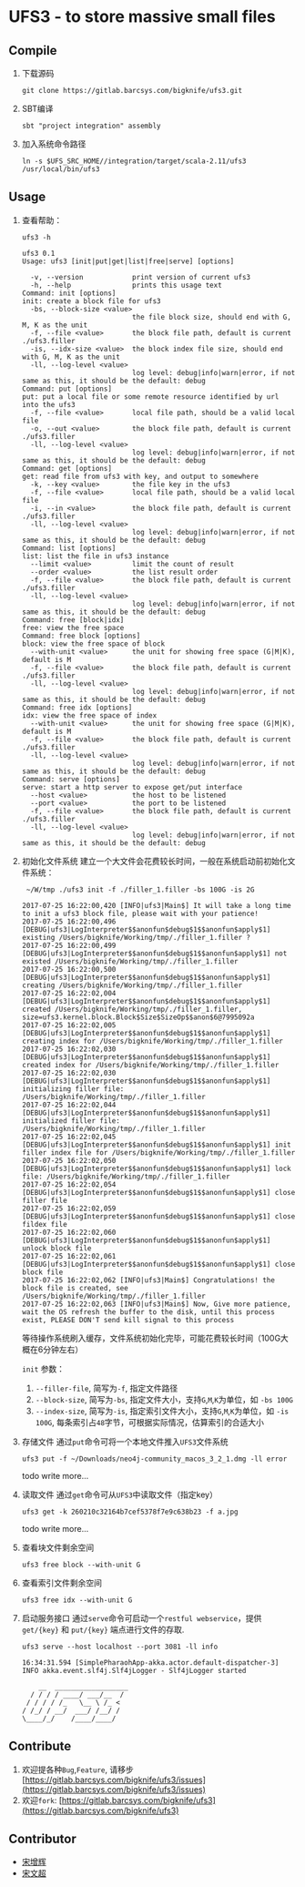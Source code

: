 # UFS3 - to store massive small files

## Compile
1. 下载源码
    ```
    git clone https://gitlab.barcsys.com/bigknife/ufs3.git
    ```
2. SBT编译
    ```
    sbt "project integration" assembly
    ```
3. 加入系统命令路径
    ```
    ln -s $UFS_SRC_HOME//integration/target/scala-2.11/ufs3 /usr/local/bin/ufs3
    ```

## Usage
1. 查看帮助：
    ```
    ufs3 -h

    ufs3 0.1
    Usage: ufs3 [init|put|get|list|free|serve] [options]

      -v, --version            print version of current ufs3
      -h, --help               prints this usage text
    Command: init [options]
    init: create a block file for ufs3
      -bs, --block-size <value>
                               the file block size, should end with G, M, K as the unit
      -f, --file <value>       the block file path, default is current ./ufs3.filler
      -is, --idx-size <value>  the block index file size, should end with G, M, K as the unit
      -ll, --log-level <value>
                               log level: debug|info|warn|error, if not same as this, it should be the default: debug
    Command: put [options]
    put: put a local file or some remote resource identified by url into the ufs3
      -f, --file <value>       local file path, should be a valid local file
      -o, --out <value>        the block file path, default is current ./ufs3.filler
      -ll, --log-level <value>
                               log level: debug|info|warn|error, if not same as this, it should be the default: debug
    Command: get [options]
    get: read file from ufs3 with key, and output to somewhere
      -k, --key <value>        the file key in the ufs3
      -f, --file <value>       local file path, should be a valid local file
      -i, --in <value>         the block file path, default is current ./ufs3.filler
      -ll, --log-level <value>
                               log level: debug|info|warn|error, if not same as this, it should be the default: debug
    Command: list [options]
    list: list the file in ufs3 instance
      --limit <value>          limit the count of result
      --order <value>          the list result order
      -f, --file <value>       the block file path, default is current ./ufs3.filler
      -ll, --log-level <value>
                               log level: debug|info|warn|error, if not same as this, it should be the default: debug
    Command: free [block|idx]
    free: view the free space
    Command: free block [options]
    block: view the free space of block
      --with-unit <value>      the unit for showing free space (G|M|K), default is M
      -f, --file <value>       the block file path, default is current ./ufs3.filler
      -ll, --log-level <value>
                               log level: debug|info|warn|error, if not same as this, it should be the default: debug
    Command: free idx [options]
    idx: view the free space of index
      --with-unit <value>      the unit for showing free space (G|M|K), default is M
      -f, --file <value>       the block file path, default is current ./ufs3.filler
      -ll, --log-level <value>
                               log level: debug|info|warn|error, if not same as this, it should be the default: debug
    Command: serve [options]
    serve: start a http server to expose get/put interface
      --host <value>           the host to be listened
      --port <value>           the port to be listened
      -f, --file <value>       the block file path, default is current ./ufs3.filler
      -ll, --log-level <value>
                               log level: debug|info|warn|error, if not same as this, it should be the default: debug
    ```

2. 初始化文件系统
    建立一个大文件会花费较长时间，一般在系统启动前初始化文件系统：

    ```
     ~/W/tmp ./ufs3 init -f ./filler_1.filler -bs 100G -is 2G

    2017-07-25 16:22:00,420 [INFO|ufs3|Main$] It will take a long time to init a ufs3 block file, please wait with your patience!
    2017-07-25 16:22:00,496 [DEBUG|ufs3|LogInterpreter$$anonfun$debug$1$$anonfun$apply$1] existing /Users/bigknife/Working/tmp/./filler_1.filler ?
    2017-07-25 16:22:00,499 [DEBUG|ufs3|LogInterpreter$$anonfun$debug$1$$anonfun$apply$1] not existed /Users/bigknife/Working/tmp/./filler_1.filler
    2017-07-25 16:22:00,500 [DEBUG|ufs3|LogInterpreter$$anonfun$debug$1$$anonfun$apply$1] creating /Users/bigknife/Working/tmp/./filler_1.filler
    2017-07-25 16:22:02,004 [DEBUG|ufs3|LogInterpreter$$anonfun$debug$1$$anonfun$apply$1] created /Users/bigknife/Working/tmp/./filler_1.filler, size=ufs3.kernel.block.Block$Size$SizeOp$$anon$6@7995092a
    2017-07-25 16:22:02,005 [DEBUG|ufs3|LogInterpreter$$anonfun$debug$1$$anonfun$apply$1] creating index for /Users/bigknife/Working/tmp/./filler_1.filler
    2017-07-25 16:22:02,030 [DEBUG|ufs3|LogInterpreter$$anonfun$debug$1$$anonfun$apply$1] created index for /Users/bigknife/Working/tmp/./filler_1.filler
    2017-07-25 16:22:02,030 [DEBUG|ufs3|LogInterpreter$$anonfun$debug$1$$anonfun$apply$1] initializing filler file: /Users/bigknife/Working/tmp/./filler_1.filler
    2017-07-25 16:22:02,044 [DEBUG|ufs3|LogInterpreter$$anonfun$debug$1$$anonfun$apply$1] initialized filler file: /Users/bigknife/Working/tmp/./filler_1.filler
    2017-07-25 16:22:02,045 [DEBUG|ufs3|LogInterpreter$$anonfun$debug$1$$anonfun$apply$1] init filler index file for /Users/bigknife/Working/tmp/./filler_1.filler
    2017-07-25 16:22:02,050 [DEBUG|ufs3|LogInterpreter$$anonfun$debug$1$$anonfun$apply$1] lock file: /Users/bigknife/Working/tmp/./filler_1.filler
    2017-07-25 16:22:02,054 [DEBUG|ufs3|LogInterpreter$$anonfun$debug$1$$anonfun$apply$1] close filler file
    2017-07-25 16:22:02,059 [DEBUG|ufs3|LogInterpreter$$anonfun$debug$1$$anonfun$apply$1] close fildex file
    2017-07-25 16:22:02,060 [DEBUG|ufs3|LogInterpreter$$anonfun$debug$1$$anonfun$apply$1] unlock block file
    2017-07-25 16:22:02,061 [DEBUG|ufs3|LogInterpreter$$anonfun$debug$1$$anonfun$apply$1] close block file
    2017-07-25 16:22:02,062 [INFO|ufs3|Main$] Congratulations! the block file is created, see /Users/bigknife/Working/tmp/./filler_1.filler
    2017-07-25 16:22:02,063 [INFO|ufs3|Main$] Now, Give more patience, wait the OS refresh the buffer to the disk, until this process exist, PLEASE DON'T send kill signal to this process
    ```
    等待操作系统刷入缓存，文件系统初始化完毕，可能花费较长时间（100G大概在6分钟左右）

    `init` 参数：

    1. `--filler-file`, 简写为`-f`, 指定文件路径
    2. `--block-size`, 简写为`-bs`, 指定文件大小，支持`G`,`M`,`K`为单位，如 `-bs 100G`
    3. `--index-size`, 简写为`-is`, 指定索引文件大小，支持`G`,`M`,`K`为单位，如 `-is 100G`, 每条索引占`48`字节，可根据实际情况，估算索引的合适大小

3. 存储文件
    通过`put`命令可将一个本地文件推入`UFS3`文件系统

    ```
    ufs3 put -f ~/Downloads/neo4j-community_macos_3_2_1.dmg -ll error
    ```
    todo write more...

4. 读取文件
    通过`get`命令可从`UFS3`中读取文件（指定key）

    ```
    ufs3 get -k 260210c32164b7cef5378f7e9c638b23 -f a.jpg
    ```
    todo write more...

5. 查看块文件剩余空间

    ```
    ufs3 free block --with-unit G
    ```
6. 查看索引文件剩余空间

    ```
    ufs3 free idx --with-unit G
    ```
7. 启动服务接口
    通过`serve`命令可启动一个`restful webservice`，提供 `get/{key}` 和 `put/{key}` 端点进行文件的存取.

    ```
    ufs3 serve --host localhost --port 3081 -ll info

    16:34:31.594 [SimplePharaohApp-akka.actor.default-dispatcher-3] INFO akka.event.slf4j.Slf4jLogger - Slf4jLogger started

        __  __________________
      / / / / ____/ ___/__  /
     / / / / /_   \__ \ /_ <
    / /_/ / __/  ___/ /__/ /
    \____/_/    /____/____/
    ```

## Contribute
1. 欢迎提各种`Bug`,`Feature`, 请移步[https://gitlab.barcsys.com/bigknife/ufs3/issues](https://gitlab.barcsys.com/bigknife/ufs3/issues)
2. 欢迎`fork`: [https://gitlab.barcsys.com/bigknife/ufs3](https://gitlab.barcsys.com/bigknife/ufs3)

## Contributor
* [宋增辉](https://gitlab.barcsys.com/u/bigknife)
* [宋文超](https://gitlab.barcsys.com/u/song)